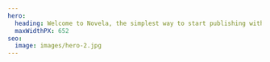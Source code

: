 ```yaml
---
hero:
  heading: Welcome to Novela, the simplest way to start publishing with Hugo.
  maxWidthPX: 652
seo:
  image: images/hero-2.jpg
---
```

